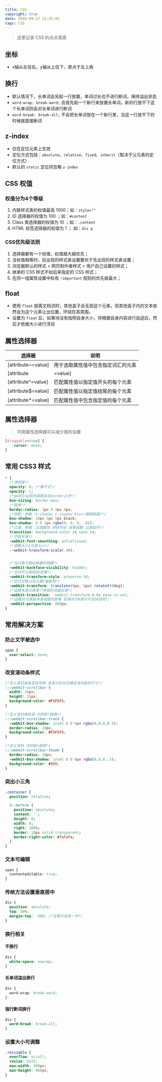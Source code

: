 ```yaml
---
title: CSS
copyright: true
date: 2016-09-27 22:25:03
tags: CSS
---
```


> 这里记录 CSS 的点点滴滴
<!-- more -->

## 坐标
- x轴从左往右，y轴从上往下，原点于左上角

## 换行
- 默认情况下，长单词会另起一行放置，单词过长也不进行断词，保持溢出状态
- `word-wrap: break-word;` 会首先起一个新行来放置长单词，新的行放不下这个长单词则会对长单词进行断词
- `word-break: break-all;` 不会把长单词放在一个新行里，当这一行放不下的时候就直接断词

## z-index
- 仅在定位元素上生效
- 定位方式包括：`absolute`、`relative`、`fixed`、`inherit`（取决于父元素的定位方式）
- 默认的 `static` 定位将忽略 `z-index`

## CSS 权值
### 权值分为4个等级
1. 内联样式表的权值最高 1000；如：`style=""`
2. ID 选择器的权值为 100 ；如：`#content`
3. Class 类选择器的权值为 10 ；如：`.content`
4. HTML 标签选择器的权值为 1 ； 如：`div p`

### CSS优先级法则
1. 选择器都有一个权值，权值越大越优先；
2. 当权值相等时，后出现的样式表设置要优于先出现的样式表设置；
3. 浏览器默认的样式 < 网页制作者样式 < 用户自己设置的样式；
4. 继承的 CSS 样式不如后来指定的 CSS 样式；
5. 在同一组属性设置中标有 `!important` 规则的优先级最大；

## float
- 使用 `float` 脱离文档流时，其他盒子会无视这个元素，但其他盒子内的文本依然会为这个元素让出位置，环绕在其周围。
- 设置为 `float` 后，如果块没有指明自身大小，将根据自身内容进行自适应，然后才依据大小进行浮动

## 属性选择器
| 选择器 | 说明 |
|------------|-------------------------------------|
| [attribute~=value] | 用于选取属性值中包含指定词汇的元素 |
| [attribute|=value] | 用于选取带有以指定值开头的属性值的元素，该值必须是整个单词 |
| [attribute^=value] | 匹配属性值以指定值开头的每个元素 |
| [attribute$=value] | 匹配属性值以指定值结尾的每个元素 |
| [attribute*=value] | 匹配属性值中包含指定值的每个元素 |

## 属性选择器
> 巧用属性选择器可以减少类的设置
```css
[draggable=true] {
    cursor: move;
}
```

## 常用 CSS3 样式
```css
* {
  /*透明度*/
  opacity: 0; /*看不见*/
  opacity: 1;
  /*padding和内容都会在border之内*/
  box-sizing: border-box;
  /*圆角*/
  border-radius: 1px 0 3px 4px;
  /*阴影，参数：h-shadow v-shadow blur(模糊距离)*/
  box-shadow: 10px 5px 5px black;
  box-shadow: 0 0 1px rgba(0, 0, 0, .01);
  /*过渡，参数：过渡属性 持续时间 效果函数 过渡延时*/
  transition: background-color 2s ease 1s;
  /*字体平滑*/
  -webkit-font-smoothing: antialiased;
  /*调整大小1为原大小*/
  --webkit-transform:scale(.48);


  /*当元素不面向屏幕时隐藏*/
  -webkit-backface-visibility: hidden;
  /*支持子元素的3D效果*/
  -webkit-transform-style: preserve-3d;
  /*定位位移以及沿着Y轴旋转*/
  -webkit-transform: translate(0px, 0px) rotateY(0deg);
  /*设置本身元素某个特效的动画过渡*/
  -webkit-transition: -webkit-transform 0.6s ease-in-out;
  /*设置3D元素距本身视图的距离 如果设为0表示不支持透视*/
  -webkit-perspective: 800px;
}
```


## 常用解决方案
### 防止文字被选中
```css
span {
  user-select: none;
}
```

### 改变滚动条样式
```css
/*定义滚动条高宽及背景 高宽分别对应横竖滚动条的尺寸*/
::-webkit-scrollbar {
  width: 16px;
  height: 16px;
  background-color: #F5F5F5;
}

/*定义滚动条轨道 内阴影+圆角*/
::-webkit-scrollbar-track {
  -webkit-box-shadow: inset 0 0 6px rgba(0,0,0,0.3);
  border-radius: 10px;
  background-color: #F5F5F5;
}

/*定义滑块 内阴影+圆角*/
::-webkit-scrollbar-thumb {
  border-radius: 10px;
  -webkit-box-shadow: inset 0 0 6px rgba(0,0,0,.3);
  background-color: #555;
}
```

### 突出小三角
```sass
.container {
  position: relative;

  &::before {
    position: absolute;
    content: '';
    height: 0;
    width: 0;
    right: 100%;
    border: 10px solid transparent;
    border-right-color: #fafafa;
  }
}
```

### 文本可编辑
```css
span {
  contenteditable: true;
}
```

### 传统方法设置垂直居中
```css
div {
  position: absolute;
  top: 50%;
  margin-top: -300; /*设置为高度一半*/
}
```

### 换行相关
#### 不换行
```css
div {
  white-space: nowrap;
}
```

#### 长单词溢出换行
```css
div {
  word-wrap: break-word;
}
```

#### 强行断词换行
```css
div {
  word-break: break-all;
}
```

### 设置大小可调整
```css
.resizable {
  overflow: scroll;
  resize: both;
  max-width: 300px;
  max-height: 460px;
}
```
